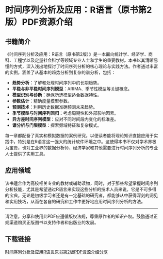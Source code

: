 # 时间序列分析及应用：R语言（原书第2版）PDF资源介绍

## 书籍简介

《时间序列分析及应用：R语言（原书第2版）》是一本面向统计学、经济学、商科、工程学以及定量社会科学等领域专业人士和学生的重要教材。本书以其清晰易懂的方式，深入浅出地探讨了时间序列分析的核心理论与实践方法。作者通过丰富的实例，涵盖了从基本的趋势分析到复杂的谱分析，包括：

- **趋势分析**：了解和处理时间序列中的长期趋势。
- **平稳与非平稳时间序列模型**：ARIMA、季节性模型等关键概念。
- **模型识别与诊断**：确保所选模型适合数据特性。
- **参数估计**：精确度量模型参数。
- **预测技术**：利用历史数据准确预测未来趋势。
- **季节模型与时间序列回归**：考虑周期性和外部影响因素。
- **异方差时间序列模型**：应对不同时间段内变化的标准差。
- **谱分析与门限模型**：探索频域特征和复杂模式。

每一章都配备了真实和模拟数据的案例研究，以便读者能将理论知识直接应用于实践中，特别是在R语言这一强大的统计软件环境之中。这使得本书不仅对学术界极为宝贵，也对工业界的数据分析师、经济学家和其他需要进行时间序列分析的专业人士提供了实用工具。

## 应用领域

该书适合作为高校相关专业的教材或辅助读物，同时，对于那些希望掌握时间序列分析技能，尤其是希望通过R语言来实现这些分析的技术人员来说，它是不可多得的宝典。无论是初级学习者还是有一定基础的研究者，都能够从中获得深刻的洞见和实用技巧，从而在各自的研究和工作中更好地应用时间序列分析的方法。

---

请注意，分享和使用此PDF应遵循版权法规，尊重原作者的知识产权。鼓励通过正规渠道购买正版图书以支持作者和出版业的发展。

## 下载链接

[时间序列分析及应用R语言原书第2版PDF资源介绍分享](https://pan.quark.cn/s/6fc34e68e45f)